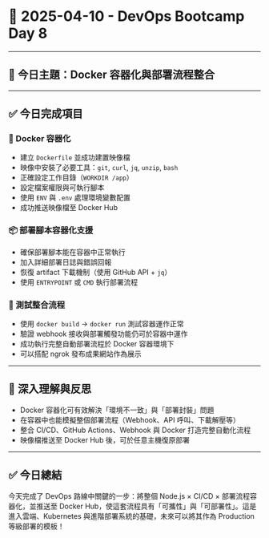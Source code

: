 # 📘 2025-04-10 - DevOps Bootcamp Day 8

---

## 🎯 今日主題：Docker 容器化與部署流程整合

---

## ✅ 今日完成項目

### 🐳 Docker 容器化

- 建立 `Dockerfile` 並成功建置映像檔
- 映像中安裝了必要工具：`git`, `curl`, `jq`, `unzip`, `bash`
- 正確設定工作目錄（`WORKDIR /app`）
- 設定檔案權限與可執行腳本
- 使用 `ENV` 與 `.env` 處理環境變數配置
- 成功推送映像檔至 Docker Hub

### 📦 部署腳本容器化支援

- 確保部署腳本能在容器中正常執行
- 加入詳細部署日誌與錯誤回報
- 恢復 artifact 下載機制（使用 GitHub API + `jq`）
- 使用 `ENTRYPOINT` 或 `CMD` 執行部署流程

### 🔄 測試整合流程

- 使用 `docker build` → `docker run` 測試容器運作正常
- 驗證 webhook 接收與部署觸發功能仍可於容器中運作
- 成功執行完整自動部署流程於 Docker 容器環境下
- 可以搭配 ngrok 發布成果網站作為展示

---

## 🧠 深入理解與反思

- Docker 容器化可有效解決「環境不一致」與「部署封裝」問題
- 在容器中也能模擬整個部署流程（Webhook、API 呼叫、下載解壓等）
- 整合 CI/CD、GitHub Actions、Webhook 與 Docker 打造完整自動化流程
- 映像檔推送至 Docker Hub 後，可於任意主機復原部署

---

## ✅ 今日總結

今天完成了 DevOps 路線中關鍵的一步：將整個 Node.js × CI/CD × 部署流程容器化，並推送至 Docker Hub，使這套流程具有「可攜性」與「可部署性」。這是進入雲端、Kubernetes 與進階部署系統的基礎，未來可以將其作為 Production 等級部署的模板！


